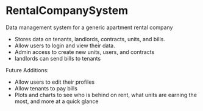 # RentalCompanySystem
Data management system for a generic apartment rental company
- Stores data on tenants, landlords, contracts, units, and bills.
- Allow users to login and view their data.
- Admin access to create new units, users, and contracts
- landlords can send bills to tenants

Future Additions:
- Allow users to edit their profiles
- Allow tenants to pay bills 
- Plots and charts to see who is behind on rent, what units are earning the most, and more at a quick glance
